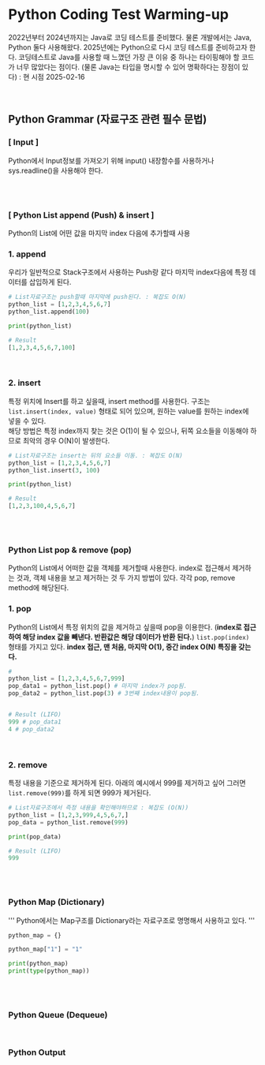 # Python Coding Test Warming-up
<p>2022년부터 2024년까지는 Java로 코딩 테스트를 준비했다. 물론 개발에서는 Java, Python 둘다 사용해왔다. 2025년에는 Python으로 다시 코딩 테스트를 준비하고자 한다. 코딩테스트로 Java를 사용할 때 느꼈던 가장 큰 이유 중 하나는 타이핑해야 할 코드가 너무 많았다는 점이다. (물론 Java는 타입을 명시할 수 있어 명확하다는 장점이 있다)
: 현 시점 2025-02-16</p>

<br>

## Python Grammar (자료구조 관련 필수 문법)
<h3> <b>[ Input ]</b> </h3>
Python에서 Input정보를 가져오기 위해 input() 내장함수를 사용하거나 sys.readline()을 사용해야 한다.

<br><br>



<h3> <b>[ Python List append (Push) & insert ]</b> </h3>
Python의 List에 어떤 값을 마지막 index 다음에 추가할때 사용 

### 1. append
우리가 일반적으로 Stack구조에서 사용하는 Push랑 같다 마지막 index다음에 특정 데이터를 삽입하게 된다.

``` python
# List자료구조는 push할때 마지막에 push된다. : 복잡도 O(N)
python_list = [1,2,3,4,5,6,7]
python_list.append(100)

print(python_list)

# Result
[1,2,3,4,5,6,7,100]
```
<br>

### 2. insert
 특정 위치에 Insert를 하고 싶을때, insert method를 사용한다. 구조는 ```list.insert(index, value)``` 형태로 되어 있으며, 원하는 value를 원하는 index에 넣을 수 있다. <br>
해당 방법은 특정 index까지 찾는 것은 O(1)이 될 수 있으나, 뒤쪽 요소들을 이동해야 하므로 최악의 경우 O(N)이 발생한다.

``` python
# List자료구조는 insert는 뒤의 요소들 이동. : 복잡도 O(N)
python_list = [1,2,3,4,5,6,7]
python_list.insert(3, 100)

print(python_list)

# Result
[1,2,3,100,4,5,6,7]
```
<br><br>


<h3> Python List pop & remove (pop)</h3>

Python의 List에서 어떠한 값을 객체를 제거할때 사용한다. index로 접근해서 제거하는 것과, 객체 내용을 보고 제거하는 것 두 가지 방법이 있다. 각각 pop, remove method에 해당된다.

### 1. pop
Python의 List에서 특정 위치의 값을 제거하고 싶을때 pop을 이용한다. (<b>index로 접근하여 해당 index 값을 빼낸다. 반환값은 해당 데이터가 반환 된다.</b>) ``` list.pop(index) ``` 형태를 가지고 있다.
<b>index 접근, 맨 처음, 마지막 O(1), 중간 index O(N) 특징을 갖는다.</b>

``` python
#
python_list = [1,2,3,4,5,6,7,999]
pop_data1 = python_list.pop() # 마지막 index가 pop됨. 
pop_data2 = python_list.pop(3) # 3번째 index내용이 pop됨.


# Result (LIFO)
999 # pop_data1
4 # pop_data2

```
<br>


### 2. remove
특정 내용을 기준으로 제거하게 된다. 아래의 예시에서 999를 제거하고 싶어 그러면 ```list.remove(999)```를 하게 되면 999가 제거된다.

``` python
# List자료구조에서 즉정 내용을 확인해야하므로 : 복잡도 (O(N))
python_list = [1,2,3,999,4,5,6,7,]
pop_data = python_list.remove(999) 

print(pop_data)

# Result (LIFO)
999
```
<br><br>



<h3> Python Map (Dictionary) </h3>
'''
Python에서는 Map구조를 Dictionary라는 자료구조로 명명해서 사용하고 있다. 
'''

```python
python_map = {}

python_map["1"] = "1"

print(python_map)
print(type(python_map))
```
<br><br>


<h3> Python Queue (Dequeue) </h3>

<br>


<h3> Python Output </h3>